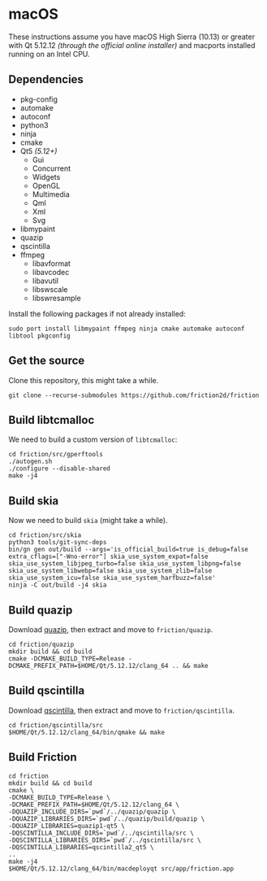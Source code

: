 # macOS

These instructions assume you have macOS High Sierra (10.13) or greater with Qt 5.12.12 *(through the official online installer)* and macports installed running on an Intel CPU.

## Dependencies

* pkg-config
* automake
* autoconf
* python3
* ninja
* cmake
* Qt5 *(5.12+)*
    * Gui
    * Concurrent
    * Widgets
    * OpenGL
    * Multimedia
    * Qml
    * Xml
    * Svg
* libmypaint
* quazip
* qscintilla
* ffmpeg
    * libavformat
    * libavcodec
    * libavutil
    * libswscale
    * libswresample

Install the following packages if not already installed:

```
sudo port install libmypaint ffmpeg ninja cmake automake autoconf libtool pkgconfig
```

## Get the source

Clone this repository, this might take a while.

```
git clone --recurse-submodules https://github.com/friction2d/friction
```

## Build libtcmalloc

We need to build a custom version of ``libtcmalloc``:

```
cd friction/src/gperftools
./autogen.sh
./configure --disable-shared
make -j4
```

## Build skia

Now we need to build ``skia`` (might take a while).

```
cd friction/src/skia
python3 tools/git-sync-deps
bin/gn gen out/build --args='is_official_build=true is_debug=false extra_cflags=["-Wno-error"] skia_use_system_expat=false skia_use_system_libjpeg_turbo=false skia_use_system_libpng=false skia_use_system_libwebp=false skia_use_system_zlib=false skia_use_system_icu=false skia_use_system_harfbuzz=false'
ninja -C out/build -j4 skia
```

## Build quazip

Download [quazip](https://github.com/stachenov/quazip/archive/refs/tags/v1.4.tar.gz), then extract and move to ``friction/quazip``.

```
cd friction/quazip
mkdir build && cd build
cmake -DCMAKE_BUILD_TYPE=Release -DCMAKE_PREFIX_PATH=$HOME/Qt/5.12.12/clang_64 .. && make
```

## Build qscintilla

Download [qscintilla](https://www.riverbankcomputing.com/static/Downloads/QScintilla/2.13.4/QScintilla_src-2.13.4.tar.gz), then extract and move to ``friction/qscintilla``.

```
cd friction/qscintilla/src
$HOME/Qt/5.12.12/clang_64/bin/qmake && make
```

## Build Friction

```
cd friction
mkdir build && cd build
cmake \
-DCMAKE_BUILD_TYPE=Release \
-DCMAKE_PREFIX_PATH=$HOME/Qt/5.12.12/clang_64 \
-DQUAZIP_INCLUDE_DIRS=`pwd`/../quazip/quazip \
-DQUAZIP_LIBRARIES_DIRS=`pwd`/../quazip/build/quazip \
-DQUAZIP_LIBRARIES=quazip1-qt5 \
-DQSCINTILLA_INCLUDE_DIRS=`pwd`/../qscintilla/src \
-DQSCINTILLA_LIBRARIES_DIRS=`pwd`/../qscintilla/src \
-DQSCINTILLA_LIBRARIES=qscintilla2_qt5 \
..
make -j4
$HOME/Qt/5.12.12/clang_64/bin/macdeployqt src/app/friction.app
```
